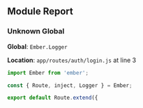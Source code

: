 ## Module Report
### Unknown Global

**Global**: `Ember.Logger`

**Location**: `app/routes/auth/login.js` at line 3

```js
import Ember from 'ember';

const { Route, inject, Logger } = Ember;

export default Route.extend({
```
